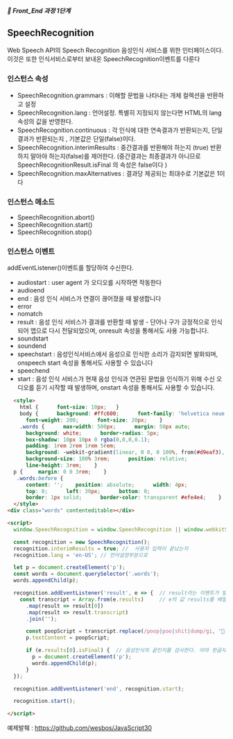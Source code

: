 ##### 🍑  Front_End 과정 1단계 

## SpeechRecognition 
Web Speech API의 Speech Recognition 음성인식 서비스를 위한 인터페이스이다. 이것은 또한  인식서비스로부터 보내온 SpeechRecognition이벤트를 다룬다   

### 인스턴스 속성
- SpeechRecognition.grammars : 이해할 문법을 나타내는 개체 컬렉션을 반환하고 설정
- SpeechRecognition.lang : 언어설정. 특별히 지정되지 않는다면 HTML의 lang 속성의 값을 반영한다.
- SpeechRecognition.continuous : 각 인식에 대한 연속결과가 반환되는지, 단일결과가 반환되는지 , 기본값은 단일(false)이다.
- SpeechRecognition.interimResults : 중간결과를 반환해야 하는지 (true) 반환하지 말아야 하는지(false)를 제어한다.
           (중간결과는 최종결과가 아니므로 SpeechRecognitionResult.isFinal 의 속성은 false이다 )
- SpeechRecognition.maxAlternatives : 결과당 제공되는 최대수로 기본값은 1이다

### 인스턴스 메소드
- SpeechRecognition.abort()
- SpeechRecognition.start()
- SpeechRecognition.stop()
  
### 인스턴스 이벤트
addEventListener()이벤트를 할당하여 수신한다.
- audiostart : user agent 가 오디오를 시작하면 작동한다
- audioend
- end : 음성 인식 서비스가 연결이 끊어졌을 때 발생합니다
- error
- nomatch
- result : 음성 인식 서비스가 결과를 반환할 때 발생 - 단어나 구가 긍정적으로 인식되어 앱으로 다시 전달되었으며, onresult 속성을 통해서도 사용 가능합니다.
- soundstart
- soundend
- speechstart : 음성인식서비스에서 음성으로 인식한 소리가 감지되면 발화되며, onspeech start 속성을 통해서도 사용할 수 있습니다
- speechend
- start : 음성 인식 서비스가 현재 음성 인식과 연관된 문법을 인식하기 위해 수신 오디오를 듣기 시작할 때 발생하며, onstart 속성을 통해서도 사용할 수 있습니다.

```html
  <style>
    html {      font-size: 10px;   }
    body {      background: #ffc600;      font-family: 'helvetica neue';
      font-weight: 200;      font-size: 20px;    }
    .words {      max-width: 500px;      margin: 50px auto;
      background: white;      border-radius: 5px;
      box-shadow: 10px 10px 0 rgba(0,0,0,0.1);
      padding: 1rem 2rem 1rem 5rem;
      background: -webkit-gradient(linear, 0 0, 0 100%, from(#d9eaf3), color-stop(4%, #fff)) 0 4px;
      background-size: 100% 3rem;      position: relative;
      line-height: 3rem;    }
  p {     margin: 0 0 3rem;    }
   .words:before {
      content: '';    position: absolute;      width: 4px;
      top: 0;      left: 30px;      bottom: 0;
      border: 1px solid;      border-color: transparent #efe4e4;    }
  </style>
<div class="words" contenteditable></div>

<script>
  window.SpeechRecognition = window.SpeechRecognition || window.webkitSpeechRecognition;

  const recognition = new SpeechRecognition();
  recognition.interimResults = true; //  사용자 입력이 끝났는지
  recognition.lang = 'en-US'; // 언어설정부분으로 

  let p = document.createElement('p');
  const words = document.querySelector('.words');
  words.appendChild(p);

  recognition.addEventListener('result', e => {  // result라는 이벤트가 발생하면
    const transcript = Array.from(e.results)     // e의 값 results를 배열로 만들어서 한개의 글자들을 모아 한 단어가 되게한다.
      .map(result => result[0])
      .map(result => result.transcript)
      .join('');

      const poopScript = transcript.replace(/poop|poo|shit|dump/gi, '💩');  // 이런말이 들어오면 💩 대치 
      p.textContent = poopScript;

      if (e.results[0].isFinal) {  // 음성인식의 끝인지를 검사한다. 아마 한글자를 입력했을때를 위해
        p = document.createElement('p');  
        words.appendChild(p);
      }
  });

  recognition.addEventListener('end', recognition.start);

  recognition.start();

</script>
```
예제발췌 : https://github.com/wesbos/JavaScript30



